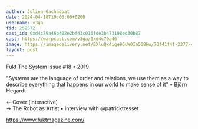 ```yaml
---
author: Julien Gachadoat
date: 2024-04-18T19:06:06+0200
username: v3ga
fid: 252572
cast_id: 0xd4c79a46b402e2bf43c016fde3b473198ed30b87
cast: https://warpcast.com/v3ga/0xd4c79a46
image: https://imagedelivery.net/BXluQx4ige9GuW0Ia56BHw/70f41f4f-2377-4df5-2597-d5d84318f900/original
layout: post
---
```

Fukt The System Issue #18 • 2019  
  
"Systems are the language of order and relations, we use them as a way to describe everything that happens in our world to make sense of it" • Björn Hegardt  
  
← Cover (interactive)  
→ The Robot as Artist • interview with @patricktresset   
  
https://www.fuktmagazine.com/  

<img src='https://imagedelivery.net/BXluQx4ige9GuW0Ia56BHw/70f41f4f-2377-4df5-2597-d5d84318f900/original' alt='' referrerpolicy='no-referrer'/>
<img src='https://imagedelivery.net/BXluQx4ige9GuW0Ia56BHw/8905ee35-ba25-4d9a-d7d4-cdafb0a7d000/original' alt='' referrerpolicy='no-referrer'/>